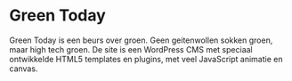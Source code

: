 <!--
  slug: green-today
  type: fortpolio
  categories: JavaScript, HTML/CSS, video, graphic design, UX
  tags: CMS, CSS, HTML, JavaScript, Wordpress, concept
  clients: 
  collaboration: 
  prizes: 
  thumbnail: greentoday0.jpg
  image: greentoday0.jpg
  images: greentoday1.jpg, greentoday2.jpg, greentoday3.jpg, greentoday0.jpg
  inCv: false
  inPortfolio: false
  dateFrom: 2010-10-01
  dateTo: 2010-11-01
-->

# Green Today

<p>Green Today is een beurs over groen. Geen geitenwollen sokken groen, maar high tech groen. De site is een WordPress CMS met speciaal ontwikkelde HTML5 templates en plugins, met veel JavaScript animatie en canvas.</p>
